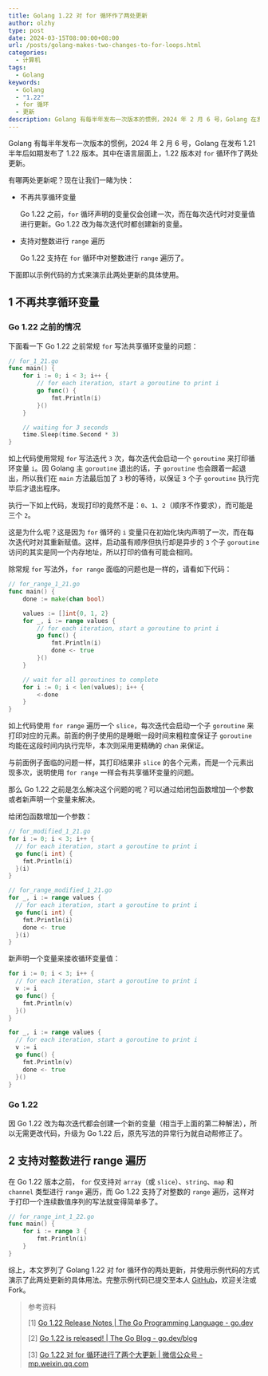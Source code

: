 ```yaml
---
title: Golang 1.22 对 for 循环作了两处更新
author: olzhy
type: post
date: 2024-03-15T08:00:00+08:00
url: /posts/golang-makes-two-changes-to-for-loops.html
categories:
  - 计算机
tags:
  - Golang
keywords:
  - Golang
  - "1.22"
  - for 循环
  - 更新
description: Golang 有每半年发布一次版本的惯例，2024 年 2 月 6 号，Golang 在发布 1.21 半年后如期发布了 1.22 版本。其中在语言层面上，1.22 版本对 for 循环作了两处更新。本文使用示例代码的方式演示了此两处更新的具体使用。
---
```


Golang 有每半年发布一次版本的惯例，2024 年 2 月 6 号，Golang 在发布 1.21 半年后如期发布了 1.22 版本。其中在语言层面上，1.22 版本对 `for` 循环作了两处更新。

<!--more-->

有哪两处更新呢？现在让我们一睹为快：

- 不再共享循环变量

  Go 1.22 之前，`for` 循环声明的变量仅会创建一次，而在每次迭代时对变量值进行更新。Go 1.22 改为每次迭代时都创建新的变量。

- 支持对整数进行 `range` 遍历

  Go 1.22 支持在 `for` 循环中对整数进行 `range` 遍历了。

下面即以示例代码的方式来演示此两处更新的具体使用。

## 1 不再共享循环变量

### Go 1.22 之前的情况

下面看一下 Go 1.22 之前常规 `for` 写法共享循环变量的问题：

```go
// for_1_21.go
func main() {
	for i := 0; i < 3; i++ {
		// for each iteration, start a goroutine to print i
		go func() {
			fmt.Println(i)
		}()
	}

	// waiting for 3 seconds
	time.Sleep(time.Second * 3)
}
```

如上代码使用常规 `for` 写法迭代 `3` 次，每次迭代会启动一个 `goroutine` 来打印循环变量 `i`。因 Golang 主 `goroutine` 退出的话，子 `goroutine` 也会跟着一起退出，所以我们在 `main` 方法最后加了 `3` 秒的等待，以保证 `3` 个子 `goroutine` 执行完毕后才退出程序。

执行一下如上代码，发现打印的竟然不是：`0`、`1`、`2`（顺序不作要求），而可能是三个 `2`。

这是为什么呢？这是因为 `for` 循环的 `i` 变量只在初始化块内声明了一次，而在每次迭代时对其重新赋值。这样，启动虽有顺序但执行却是异步的 `3` 个子 `goroutine` 访问的其实是同一个内存地址，所以打印的值有可能会相同。

除常规 `for` 写法外，`for range` 面临的问题也是一样的，请看如下代码：

```go
// for_range_1_21.go
func main() {
	done := make(chan bool)

	values := []int{0, 1, 2}
	for _, i := range values {
		// for each iteration, start a goroutine to print i
		go func() {
			fmt.Println(i)
			done <- true
		}()
	}

	// wait for all goroutines to complete
	for i := 0; i < len(values); i++ {
		<-done
	}
}
```

如上代码使用 `for range` 遍历一个 `slice`，每次迭代会启动一个子 `goroutine` 来打印对应的元素。前面的例子使用的是睡眠一段时间来粗粒度保证子 `goroutine` 均能在这段时间内执行完毕，本次则采用更精确的 `chan` 来保证。

与前面例子面临的问题一样，其打印结果非 `slice` 的各个元素，而是一个元素出现多次，说明使用 `for range` 一样会有共享循环变量的问题。

那么 Go 1.22 之前是怎么解决这个问题的呢？可以通过给闭包函数增加一个参数或者新声明一个变量来解决。

给闭包函数增加一个参数：

```go
// for_modified_1_21.go
for i := 0; i < 3; i++ {
  // for each iteration, start a goroutine to print i
  go func(i int) {
    fmt.Println(i)
  }(i)
}
```

```go
// for_range_modified_1_21.go
for _, i := range values {
  // for each iteration, start a goroutine to print i
  go func(i int) {
    fmt.Println(i)
    done <- true
  }(i)
}
```

新声明一个变量来接收循环变量值：

```go
for i := 0; i < 3; i++ {
  // for each iteration, start a goroutine to print i
  v := i
  go func() {
    fmt.Println(v)
  }()
}
```

```go
for _, i := range values {
  // for each iteration, start a goroutine to print i
  v := i
  go func() {
    fmt.Println(v)
    done <- true
  }()
}
```

### Go 1.22

因 Go 1.22 改为每次迭代都会创建一个新的变量（相当于上面的第二种解法），所以无需更改代码，升级为 Go 1.22 后，原先写法的异常行为就自动帮修正了。

## 2 支持对整数进行 range 遍历

在 Go 1.22 版本之前， `for` 仅支持对 `array`（或 `slice`）、`string`、`map` 和 `channel` 类型进行 `range` 遍历，而 Go 1.22 支持了对整数的 `range` 遍历，这样对于打印一个连续数值序列的写法就变得简单多了。

```go
// for_range_int_1_22.go
func main() {
	for i := range 3 {
		fmt.Println(i)
	}
}
```

综上，本文罗列了 Golang 1.22 对 for 循环作的两处更新，并使用示例代码的方式演示了此两处更新的具体用法。完整示例代码已提交至本人 [GitHub](https://github.com/olzhy/go-exercises/tree/master/for_loops_changes)，欢迎关注或 Fork。

> 参考资料
>
> [1] [Go 1.22 Release Notes | The Go Programming Language - go.dev](https://go.dev/doc/go1.22)
>
> [2] [Go 1.22 is released! | The Go Blog - go.dev/blog](https://go.dev/blog/go1.22)
>
> [3] [Go 1.22 对 for 循环进行了两个大更新 | 微信公众号 - mp.weixin.qq.com](https://mp.weixin.qq.com/s/9ARiVYpYRy4FCuSJ5IKuGw)
